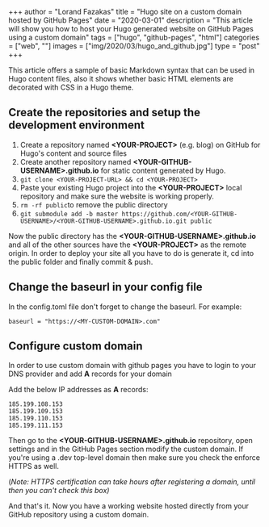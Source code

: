 +++
author = "Lorand Fazakas"
title = "Hugo site on a custom domain hosted by GitHub Pages"
date = "2020-03-01"
description = "This article will show you how to host your Hugo generated website on GitHub Pages using a custom domain"
tags = ["hugo", "github-pages", "html"]
categories = ["web", ""]
images  = ["img/2020/03/hugo_and_github.jpg"]
type = "post"
+++

This article offers a sample of basic Markdown syntax that can be used in Hugo content files, also it shows whether basic HTML elements are decorated with CSS in a Hugo theme.
<!--more-->

## Create the repositories and setup the development environment

1. Create a repository named **\<YOUR-PROJECT>** (e.g. blog) on GitHub for Hugo's content and source files
2. Create another repository named **\<YOUR-GITHUB-USERNAME>.github.io** for static content generated by Hugo.
3. ```git clone <YOUR-PROJECT-URL> && cd <YOUR-PROJECT>```
4. Paste your existing Hugo project into the **\<YOUR-PROJECT>** local repository and make sure the website is working properly.
5. ```rm -rf public```to remove the public directory
6. ```git submodule add -b master https://github.com/<YOUR-GITHUB-USERNAME>/<YOUR-GITHUB-USERNAME>.github.io.git public``` 

Now the public directory has the **\<YOUR-GITHUB-USERNAME>.github.io** and all of the other sources have the **\<YOUR-PROJECT>** as the remote origin. 
In order to deploy your site all you have to do is generate it, cd into the public folder and finally commit & push.

## Change the baseurl in your config file
In the config.toml file don't forget to change the baseurl. For example:

    baseurl = "https://<MY-CUSTOM-DOMAIN>.com" 

## Configure custom domain
In order to use custom domain with github pages you have to login to your DNS provider and add **A** records for your domain

Add the below IP addresses as **A** records:

    185.199.108.153
    185.199.109.153
    185.199.110.153
    185.199.111.153

Then go to the **\<YOUR-GITHUB-USERNAME>.github.io** repository, open settings and in the GitHub Pages section modify the custom domain.
If you're using a .dev top-level domain then make sure you check the enforce HTTPS as well. 

(*Note: HTTPS certification can take hours after registering a domain, until then you can't check this box)*


And that's it. Now you have a working website hosted directly from your GitHub repository using a custom domain.
